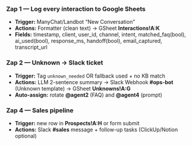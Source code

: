 ### Zap 1 — Log every interaction to Google Sheets
- **Trigger:** ManyChat/Landbot “New Conversation”
- **Actions:** Formatter (clean text) → GSheet **Interactions!A:K**
- **Fields:** timestamp, client, user_id, channel, intent, matched_faq(bool), ai_used(bool), response_ms, handoff(bool), email_captured, transcript_url

### Zap 2 — Unknown → Slack ticket
- **Trigger:** Tag `unknown_needed` OR fallback used + no KB match
- **Actions:** LLM 2-sentence summary → Slack Webhook **#ops-bot** (Unknown template) → GSheet **Unknowns!A:G**
- **Auto-assign:** rotate **@agent2** (FAQ) and **@agent4** (prompt)

### Zap 4 — Sales pipeline
- **Trigger:** new row in **Prospects!A:H** or form submit
- **Actions:** Slack **#sales** message + follow-up tasks (ClickUp/Notion optional)
